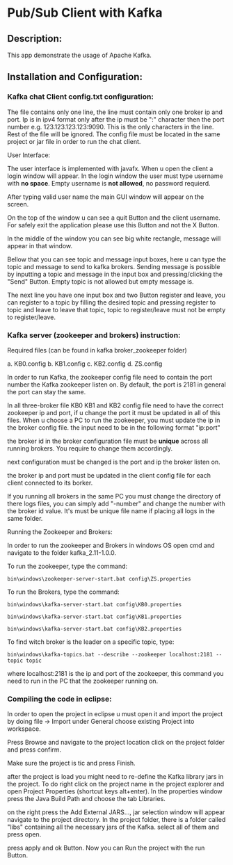 # Pub/Sub Client with Kafka


## Description:

 This app demonstrate the usage of Apache Kafka.

## Installation and Configuration:

### Kafka chat Client config.txt configuration:

The file contains only one line, the line must contain only one broker ip and port. Ip is in ipv4 format only after the ip must be &quot;:&quot; character then the port number e.g. 123.123.123.123:9090. This is the only characters in the line. Rest of the file will be ignored. The config file must be located in the same project or jar file in order to run the chat client.

User Interface:

The user interface is implemented with javafx. When u open the client a login window will appear. In the login window the user must type username with **no space**. Empty username is **not allowed**, no password requierd.

After typing valid user name the main GUI window will appear on the screen.

On the top of the window u can see a quit Button and the client username. For safely exit the application please use this Button and not the X Button.

In the middle of the window you can see big white rectangle, message will appear in that window.

Bellow that you can see topic and message input boxes, here u can type the topic and message to send to kafka brokers. Sending message is possible by inputting a topic and message in the input box and pressing/clicking the &quot;Send&quot; Button. Empty topic is not allowed but empty message is.

The next line you have one input box and two Button register and leave, you can register to a topic by filling the desired topic and pressing register to topic and leave to leave that topic, topic to register/leave must not be empty to register/leave.

### Kafka server (zookeeper and brokers) instruction:

Required files (can be found in kafka broker\_zookeeper folder)

  a. KB0.config
  b. KB1.config
  c. KB2.config
  d. ZS.config

In order to run Kafka, the zookeeper config file need to contain the port number the Kafka zookeeper listen on. By default, the port is 2181 in general the port can stay the same.

In all three-broker file KB0 KB1 and KB2 config file need to have the correct zookeeper ip and port, if u change the port it must be updated in all of this files. When u choose a PC to run the zookeeper, you must update the ip in the broker config file. the input need to be in the following format &quot;ip:port&quot;

the broker id in the broker configuration file must be **unique** across all running brokers. You require to change them accordingly.

next configuration must be changed is the port and ip the broker listen on.

the broker ip and port must be updated in the client config file for each client connected to its borker.

If you running all brokers in the same PC you must change the directory of there logs files, you can simply add &quot;-number&quot; and change the number with the broker id value. It&#39;s must be unique file name if placing all logs in the same folder.

Running the Zookeeper and Brokers:

In order to run the zookeeper and Brokers in windows OS open cmd and navigate to the folder kafka\_2.11-1.0.0.

To run the zookeeper, type the command:
~~~
bin\windows\zookeeper-server-start.bat config\ZS.properties
~~~
To run the Brokers, type the command:
~~~
bin\windows\kafka-server-start.bat config\KB0.properties

bin\windows\kafka-server-start.bat config\KB1.properties

bin\windows\kafka-server-start.bat config\KB2.properties
~~~


To find witch broker is the leader on a specific topic, type:
~~~
bin\windows\kafka-topics.bat --describe --zookeeper localhost:2181 --topic topic
~~~
where localhost:2181 is the ip and port of the zookeeper, this command you need to run in the PC that the zookeeper running on.


### Compiling the code in eclipse:

In order to open the project in eclipse u must open it and import the project by doing file -&gt; Import under General choose existing Project into workspace.

Press Browse and navigate to the project location click on the project folder and press confirm.

Make sure the project is tic and press Finish.

after the project is load you might need to re-define the Kafka library jars in the project. To do right click on the project name in the project explorer and open Project Properties (shortcut keys alt+enter). In the properties window press the Java Build Path and choose the tab Libraries.

on the right press the Add External JARS…, jar selection window will appear navigate to the project directory. In the project folder, there is a folder called &quot;libs&quot; containing all the necessary jars of the Kafka. select all of them and press open.



press apply and ok Button. Now you can Run the project with the run Button.
